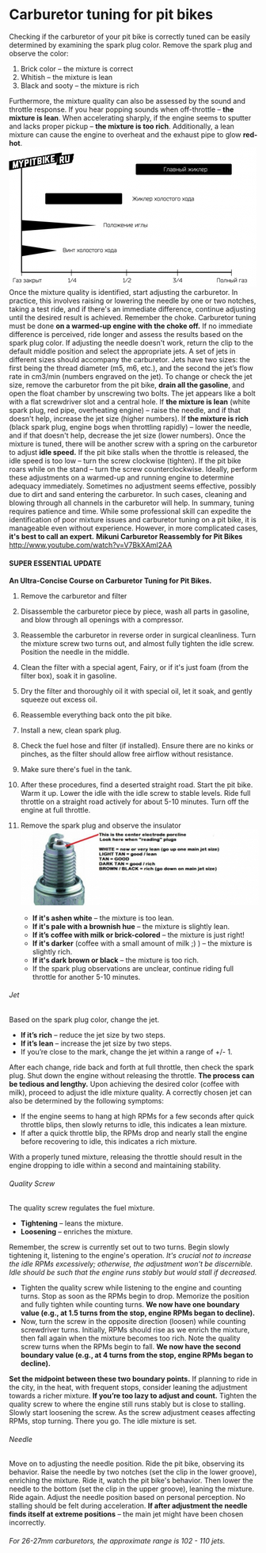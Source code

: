 # Carburetor tuning for pit bikes

Checking if the carburetor of your pit bike is correctly tuned can be easily determined by examining the spark plug color. Remove the spark plug and observe the color:

1. Brick color – the mixture is correct
2. Whitish – the mixture is lean
3. Black and sooty – the mixture is rich

Furthermore, the mixture quality can also be assessed by the sound and throttle response. If you hear popping sounds when off-throttle – **the mixture is lean**. When accelerating sharply, if the engine seems to sputter and lacks proper pickup – **the mixture is too rich**. Additionally, a lean mixture can cause the engine to overheat and the exhaust pipe to glow **red-hot**. ![Diagram of Component Dependency in the Carburetor at Various Throttle Openings](../../static/img/100b86.png "Diagram of Component Dependency in the Carburetor at Various Throttle Openings") Once the mixture quality is identified, start adjusting the carburetor. In practice, this involves raising or lowering the needle by one or two notches, taking a test ride, and if there's an immediate difference, continue adjusting until the desired result is achieved. Remember the choke. Carburetor tuning must be done **on a warmed-up engine with the choke off.** If no immediate difference is perceived, ride longer and assess the results based on the spark plug color. If adjusting the needle doesn't work, return the clip to the default middle position and select the appropriate jets. A set of jets in different sizes should accompany the carburetor. Jets have two sizes: the first being the thread diameter (m5, m6, etc.), and the second the jet’s flow rate in cm3/min (numbers engraved on the jet). To change or check the jet size, remove the carburetor from the pit bike, **drain all the gasoline**, and open the float chamber by unscrewing two bolts. The jet appears like a bolt with a flat screwdriver slot and a central hole. If **the mixture is lean** (white spark plug, red pipe, overheating engine) – raise the needle, and if that doesn't help, increase the jet size (higher numbers). If **the mixture is rich** (black spark plug, engine bogs when throttling rapidly) – lower the needle, and if that doesn't help, decrease the jet size (lower numbers). Once the mixture is tuned, there will be another screw with a spring on the carburetor to adjust **idle speed.** If the pit bike stalls when the throttle is released, the idle speed is too low – turn the screw clockwise (tighten). If the pit bike roars while on the stand – turn the screw counterclockwise. Ideally, perform these adjustments on a warmed-up and running engine to determine adequacy immediately. Sometimes no adjustment seems effective, possibly due to dirt and sand entering the carburetor. In such cases, cleaning and blowing through all channels in the carburetor will help. In summary, tuning requires patience and time. While some professional skill can expedite the identification of poor mixture issues and carburetor tuning on a pit bike, it is manageable even without experience. However, in more complicated cases, **it's best to call an expert.** **Mikuni Carburetor Reassembly for Pit Bikes** http://www.youtube.com/watch?v=V7BkXAml2AA

#### SUPER ESSENTIAL UPDATE

**An Ultra-Concise Course on Carburetor Tuning for Pit Bikes.**

01. Remove the carburetor and filter
02. Disassemble the carburetor piece by piece, wash all parts in gasoline, and blow through all openings with a compressor.
03. Reassemble the carburetor in reverse order in surgical cleanliness. Turn the mixture screw two turns out, and almost fully tighten the idle screw. Position the needle in the middle.
04. Clean the filter with a special agent, Fairy, or if it's just foam (from the filter box), soak it in gasoline.
05. Dry the filter and thoroughly oil it with special oil, let it soak, and gently squeeze out excess oil.
06. Reassemble everything back onto the pit bike.
07. Install a new, clean spark plug.
08. Check the fuel hose and filter (if installed). Ensure there are no kinks or pinches, as the filter should allow free airflow without resistance.
09. Make sure there's fuel in the tank.
10. After these procedures, find a deserted straight road. Start the pit bike. Warm it up. Lower the idle with the idle screw to stable levels. Ride full throttle on a straight road actively for about 5-10 minutes. Turn off the engine at full throttle.
11. Remove the spark plug and observe the insulator ![Spark Plug Insulator](../../static/img/56604917d3.jpg "Spark Plug Insulator")

    - **If it's ashen white** – the mixture is too lean.
    - **If it's pale with a brownish hue** – the mixture is slightly lean.
    - **If it’s coffee with milk or brick-colored** – the mixture is just right!
    - **If it's darker** (coffee with a small amount of milk ;) ) – the mixture is slightly rich.
    - **If it's dark brown or black** – the mixture is too rich.
    - If the spark plug observations are unclear, continue riding full throttle for another 5-10 minutes.

###### Jet

Based on the spark plug color, change the jet.

- **If it’s rich** – reduce the jet size by two steps.
- **If it’s lean** – increase the jet size by two steps.
- If you’re close to the mark, change the jet within a range of +/- 1.

After each change, ride back and forth at full throttle, then check the spark plug. Shut down the engine without releasing the throttle. **The process can be tedious and lengthy.** Upon achieving the desired color (coffee with milk), proceed to adjust the idle mixture quality. A correctly chosen jet can also be determined by the following symptoms:

- If the engine seems to hang at high RPMs for a few seconds after quick throttle blips, then slowly returns to idle, this indicates a lean mixture.
- If after a quick throttle blip, the RPMs drop and nearly stall the engine before recovering to idle, this indicates a rich mixture.

With a properly tuned mixture, releasing the throttle should result in the engine dropping to idle within a second and maintaining stability.

###### Quality Screw

The quality screw regulates the fuel mixture.

- **Tightening** – leans the mixture.
- **Loosening** – enriches the mixture.

Remember, the screw is currently set out to two turns. Begin slowly tightening it, listening to the engine's operation. *It's crucial not to increase the idle RPMs excessively; otherwise, the adjustment won't be discernible. Idle should be such that the engine runs stably but would stall if decreased.*

- Tighten the quality screw while listening to the engine and counting turns. Stop as soon as the RPMs begin to drop. Memorize the position and fully tighten while counting turns. **We now have one boundary value (e.g., at 1.5 turns from the stop, engine RPMs began to decline).**
- Now, turn the screw in the opposite direction (loosen) while counting screwdriver turns. Initially, RPMs should rise as we enrich the mixture, then fall again when the mixture becomes too rich. Note the quality screw turns when the RPMs begin to fall. **We now have the second boundary value (e.g., at 4 turns from the stop, engine RPMs began to decline).**

**Set the midpoint between these two boundary points.** If planning to ride in the city, in the heat, with frequent stops, consider leaning the adjustment towards a richer mixture. **If you’re too lazy to adjust and count.** Tighten the quality screw to where the engine still runs stably but is close to stalling. Slowly start loosening the screw. As the screw adjustment ceases affecting RPMs, stop turning. There you go. The idle mixture is set.

###### Needle

Move on to adjusting the needle position. Ride the pit bike, observing its behavior. Raise the needle by two notches (set the clip in the lower groove), enriching the mixture. Ride it, watch the pit bike's behavior. Then lower the needle to the bottom (set the clip in the upper groove), leaning the mixture. Ride again. Adjust the needle position based on personal perception. No stalling should be felt during acceleration. **If after adjustment the needle finds itself at extreme positions** – the main jet might have been chosen incorrectly.

###### For 26-27mm carburetors, the approximate range is 102 - 110 jets.